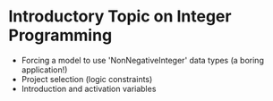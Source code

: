 # Introductory Topic on Integer Programming
* Forcing a model to use 'NonNegativeInteger' data types (a boring application!)
* Project selection (logic constraints)
* Introduction and activation variables
